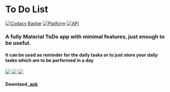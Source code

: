 # To Do List
[![Codacy Badge](https://api.codacy.com/project/badge/Grade/c9e2c6ce10394cc09d40603e296edb15)](https://app.codacy.com/app/rob729/To_Do_List?utm_source=github.com&utm_medium=referral&utm_content=rob729/To_Do_List&utm_campaign=Badge_Grade_Dashboard)
[![Platform](https://img.shields.io/badge/platform-android-blue.svg)](http://developer.android.com/index.html)
[![API](https://img.shields.io/badge/API-19%2B-blue.svg?style=flat)](https://android-arsenal.com/api?level=19)
### A fully Material ToDo app with minimal features, just enough to be useful.
#### It can be used as reminder for the daily tasks or to just store your daily tasks which are to be performed in a day

![](https://raw.githubusercontent.com/rob729/images/master/to_do_3.png?token=Ad5e5ZVMDPAhzVH9RYgl-0SBDjqthRqOks5bnmVIwA%3D%3D)
![](https://raw.githubusercontent.com/rob729/images/master/to_do_2.png?token=Ad5e5RqV4ttVABlOpzc5LhRw8A3zdTR8ks5bnmjEwA%3D%3D)
![](https://raw.githubusercontent.com/rob729/images/master/to_do_1.png?token=Ad5e5QkP6Oj3ne1QVZAvT81UIgDcJL-vks5bnmTowA%3D%3D)

#### Downlaod[ .apk](https://drive.google.com/file/d/12bjGuyw7EgGlr8tW6Of22M2WpgEjKMQM/view?usp=sharing)
